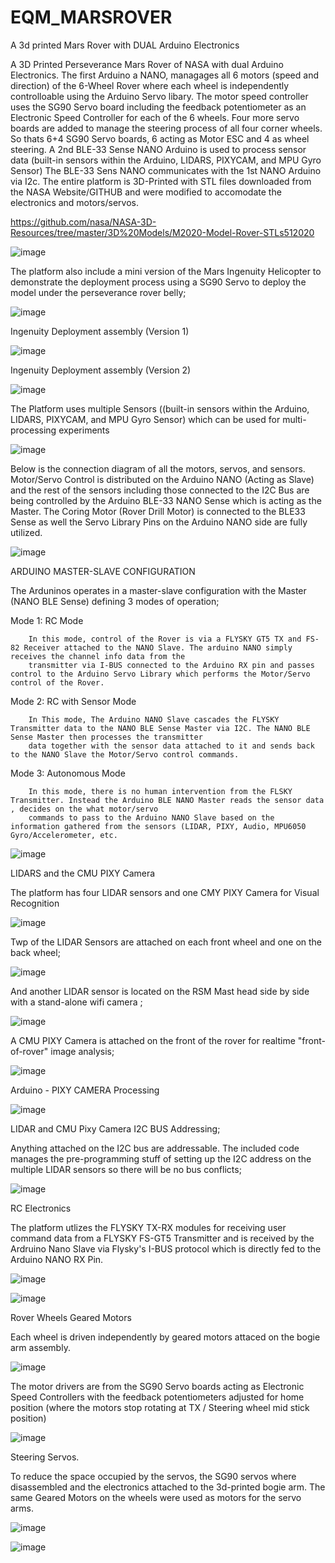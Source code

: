 # EQM_MARSROVER
A 3d printed Mars Rover with DUAL Arduino Electronics

A 3D Printed Perseverance Mars Rover of NASA with dual Arduino Electronics.  The first Arduino a NANO, managages all 6 motors (speed and direction) of the 6-Wheel Rover where each wheel
is independently controlloable using the Arduino Servo libary. The motor speed controller uses the SG90 Servo board including the feedback potentiometer as an Electronic Speed Controller 
for each of the 6 wheels. Four more servo boards are added to manage the steering process of all four corner wheels. So thats 6+4 SG90 Servo boards, 6 acting as Motor ESC and 4 as 
wheel steering. A 2nd BLE-33 Sense NANO Arduino is used to process sensor data (built-in sensors within the Arduino, LIDARS, PIXYCAM, and MPU Gyro Sensor) The BLE-33 Sens NANO communicates
with the 1st NANO Arduino via I2c. The entire platform is 3D-Printed with STL files downloaded from the NASA Website/GITHUB and were modified to accomodate the electronics and motors/servos. 

https://github.com/nasa/NASA-3D-Resources/tree/master/3D%20Models/M2020-Model-Rover-STLs512020


![image](https://github.com/EQMOD/EQM_MARSROVER/assets/29789200/4328c751-df54-4b1c-b8ee-8e21aec6d2a7)

The platform also include a mini version of the Mars Ingenuity Helicopter to demonstrate the deployment process using a SG90 Servo to deploy the model under the perseverance rover belly;

![image](https://github.com/EQMOD/EQM_MARSROVER/assets/29789200/79b43e7b-d5b3-4601-8570-b12e8613e1d1)

Ingenuity Deployment assembly  (Version 1)

![image](https://github.com/EQMOD/EQM_MARSROVER/assets/29789200/6351f5d2-54e2-4c00-9d4d-262704d052c5)

Ingenuity Deployment assembly  (Version 2)

![image](https://github.com/EQMOD/EQM_MARSROVER/assets/29789200/df9eada2-5fa6-46ed-8619-a233e9c0022b)


The Platform uses multiple Sensors ((built-in sensors within the Arduino, LIDARS, PIXYCAM, and MPU Gyro Sensor) which can be used for multi-processing experiments

![image](https://github.com/EQMOD/EQM_MARSROVER/assets/29789200/b5dcec39-2dc2-437f-a3ca-f72d1ef5a5eb)


Below is the connection diagram of all the motors, servos, and sensors. Motor/Servo Control is distributed on the Arduino NANO (Acting as Slave) and the rest of the sensors including 
those connected to the I2C Bus are being controlled by the Arduino BLE-33 NANO Sense which is acting as the Master.  The Coring Motor (Rover Drill Motor) is connected to the BLE33 Sense
as well the Servo Library Pins on the Arduino NANO side are fully utilized.

![image](https://github.com/EQMOD/EQM_MARSROVER/assets/29789200/c45d3ab0-8066-4891-a9b8-de1cc6d34da8)


ARDUINO MASTER-SLAVE CONFIGURATION

The Arduninos operates in a master-slave configuration with the Master (NANO BLE Sense) defining 3 modes of operation;

Mode 1: RC Mode

        In this mode, control of the Rover is via a FLYSKY GT5 TX and FS-82 Receiver attached to the NANO Slave. The arduino NANO simply receives the channel info data from the 
        transmitter via I-BUS connected to the Arduino RX pin and passes control to the Arduino Servo Library which performs the Motor/Servo control of the Rover.

Mode 2: RC with Sensor Mode

        In This mode, The Arduino NANO Slave cascades the FLYSKY Transmitter data to the NANO BLE Sense Master via I2C. The NANO BLE Sense Master then processes the transmitter 
        data together with the sensor data attached to it and sends back to the NANO Slave the Motor/Servo control commands.
        
Mode 3: Autonomous Mode

        In this mode, there is no human intervention from the FLSKY Transmitter. Instead the Arduino BLE NANO Master reads the sensor data , decides on the what motor/servo
        commands to pass to the Arduino NANO Slave based on the information gathered from the sensors (LIDAR, PIXY, Audio, MPU6050 Gyro/Accelerometer, etc.


![image](https://github.com/EQMOD/EQM_MARSROVER/assets/29789200/4f3efcbb-e6b2-4392-8def-7a0c5cb85eeb)


LIDARS and the CMU PIXY Camera

The platform has four LIDAR sensors and one CMY PIXY Camera for Visual Recognition

![image](https://github.com/EQMOD/EQM_MARSROVER/assets/29789200/6f479b8b-03a4-46ec-9c55-92a704540526)

Twp of the LIDAR Sensors are attached on each front wheel and one on the back wheel;

![image](https://github.com/EQMOD/EQM_MARSROVER/assets/29789200/702ff8fd-c07d-44d7-92da-44afd81b931b)

And another LIDAR sensor is located on the RSM Mast head side by side with a stand-alone wifi camera ;

![image](https://github.com/EQMOD/EQM_MARSROVER/assets/29789200/32e32e55-f442-497a-bd93-60bd3ce435c4)

A CMU PIXY Camera is attached on the front of the rover for realtime "front-of-rover" image analysis;

![image](https://github.com/EQMOD/EQM_MARSROVER/assets/29789200/8d61770e-5f0d-4a02-8d5b-9912a3dd4130)

Arduino - PIXY CAMERA Processing

![image](https://github.com/EQMOD/EQM_MARSROVER/assets/29789200/8d23974c-3e57-4073-850f-e0413a448563)

LIDAR and CMU Pixy Camera I2C BUS Addressing;

Anything attached on the I2C bus are addressable. The included code manages the pre-programming stuff of setting up the I2C address on the multiple LIDAR sensors so there
will be no bus conflicts;

![image](https://github.com/EQMOD/EQM_MARSROVER/assets/29789200/fbca01ad-cfc3-45f9-81b4-4de3b7c4f917)



RC Electronics

The platform utlizes the FLYSKY TX-RX modules for receiving user command data from a FLYSKY FS-GT5 Transmitter and is received by the Ardruino Nano Slave via Flysky's I-BUS protocol 
which is directly fed to the Arduino NANO RX Pin.


![image](https://github.com/EQMOD/EQM_MARSROVER/assets/29789200/be19a366-b1a7-445b-8527-a3817f2438f4)


![image](https://github.com/EQMOD/EQM_MARSROVER/assets/29789200/70fd4236-a379-401d-a45a-9f005ba30900)


Rover Wheels Geared Motors

Each wheel is driven independently by geared motors attaced on the bogie arm assembly.

![image](https://github.com/EQMOD/EQM_MARSROVER/assets/29789200/cfda113e-3f94-4ccc-8b49-5045ec8c9d28)

The motor drivers are from the SG90 Servo boards acting as Electronic Speed Controllers with the feedback potentiometers adjusted for home position (where the motors stop 
rotating at TX / Steering wheel mid stick position)

![image](https://github.com/EQMOD/EQM_MARSROVER/assets/29789200/d2f1dbe1-41c6-468d-8b2d-bcc20d1cbefe)



Steering Servos. 

To reduce the space occupied by the servos, the SG90 servos where disassembled and the electronics attached to the 3d-printed bogie arm. The same Geared Motors on the 
wheels were used as motors for the servo arms.

![image](https://github.com/EQMOD/EQM_MARSROVER/assets/29789200/77acacf9-babd-4d45-926f-62904f1f3a32)


![image](https://github.com/EQMOD/EQM_MARSROVER/assets/29789200/4a9c4fce-a9e6-4535-bd4f-a6fa789cf5eb)































